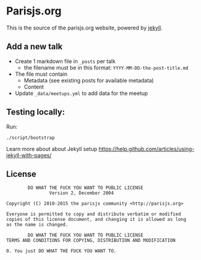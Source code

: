 # Parisjs.org

This is the source of the parisjs.org website, powered by [jekyll][].

## Add a new talk

* Create 1 markdown file in `_posts` per talk
  * the filename must be in this format: `YYYY-MM-DD-the-post-title.md`
* The file must contain
  * Metadata (see existing posts for available metadata)
  * Content
* Update `_data/meetups.yml` to add data for the meetup

## Testing locally:

Run:

    ./script/bootstrap

Learn more about about Jekyll setup https://help.github.com/articles/using-jekyll-with-pages/

## License

            DO WHAT THE FUCK YOU WANT TO PUBLIC LICENSE
                    Version 2, December 2004

    Copyright (C) 2010-2015 the parisjs community <http://parisjs.org>

    Everyone is permitted to copy and distribute verbatim or modified
    copies of this license document, and changing it is allowed as long
    as the name is changed.

            DO WHAT THE FUCK YOU WANT TO PUBLIC LICENSE
    TERMS AND CONDITIONS FOR COPYING, DISTRIBUTION AND MODIFICATION

    0. You just DO WHAT THE FUCK YOU WANT TO.

[jekyll]: http://jekyllrb.com/
